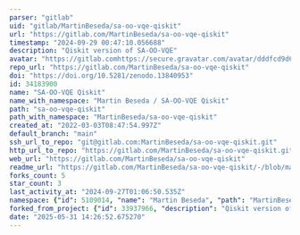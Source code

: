 ```yaml
---
parser: "gitlab"
uid: "gitlab/MartinBeseda/sa-oo-vqe-qiskit"
url: "https://gitlab.com/MartinBeseda/sa-oo-vqe-qiskit"
timestamp: "2024-09-29 00:47:10.056688"
description: "Qiskit version of SA-OO-VQE"
avatar: "https://gitlab.comhttps://secure.gravatar.com/avatar/dddfcd9d6da4991a172294a80822d4c22908efc54159e6862fa1791269c89219?s=80&d=identicon"
repo_url: "https://gitlab.com/MartinBeseda/sa-oo-vqe-qiskit"
doi: "https://doi.org/10.5281/zenodo.13840953"
id: 34183900
name: "SA-OO-VQE Qiskit"
name_with_namespace: "Martin Beseda / SA-OO-VQE Qiskit"
path: "sa-oo-vqe-qiskit"
path_with_namespace: "MartinBeseda/sa-oo-vqe-qiskit"
created_at: "2022-03-03T08:47:54.997Z"
default_branch: "main"
ssh_url_to_repo: "git@gitlab.com:MartinBeseda/sa-oo-vqe-qiskit.git"
http_url_to_repo: "https://gitlab.com/MartinBeseda/sa-oo-vqe-qiskit.git"
web_url: "https://gitlab.com/MartinBeseda/sa-oo-vqe-qiskit"
readme_url: "https://gitlab.com/MartinBeseda/sa-oo-vqe-qiskit/-/blob/main/README.md"
forks_count: 5
star_count: 3
last_activity_at: "2024-09-27T01:06:50.535Z"
namespace: {"id": 5109014, "name": "Martin Beseda", "path": "MartinBeseda", "kind": "user", "full_path": "MartinBeseda", "parent_id": null, "avatar_url": "https://secure.gravatar.com/avatar/dddfcd9d6da4991a172294a80822d4c22908efc54159e6862fa1791269c89219?s=80&d=identicon", "web_url": "https://gitlab.com/MartinBeseda"}
forked_from_project: {"id": 33937966, "description": "Qiskit version of SA-OO-VQE", "name": "SA-OO-VQE Qiskit", "name_with_namespace": "Bruno Senjean / SA-OO-VQE Qiskit", "path": "sa-oo-vqe-qiskit", "path_with_namespace": "bsenjean/sa-oo-vqe-qiskit", "created_at": "2022-02-22T07:37:50.294Z", "default_branch": "main", "tag_list": [], "topics": [], "ssh_url_to_repo": "git@gitlab.com:bsenjean/sa-oo-vqe-qiskit.git", "http_url_to_repo": "https://gitlab.com/bsenjean/sa-oo-vqe-qiskit.git", "web_url": "https://gitlab.com/bsenjean/sa-oo-vqe-qiskit", "readme_url": "https://gitlab.com/bsenjean/sa-oo-vqe-qiskit/-/blob/main/README.md", "forks_count": 1, "avatar_url": null, "star_count": 0, "last_activity_at": "2022-03-02T16:46:50.768Z", "namespace": {"id": 3923042, "name": "Bruno Senjean", "path": "bsenjean", "kind": "user", "full_path": "bsenjean", "parent_id": null, "avatar_url": "/uploads/-/system/user/avatar/3073906/avatar.png", "web_url": "https://gitlab.com/bsenjean"}}
date: "2025-05-31 14:26:52.675270"
---
```

